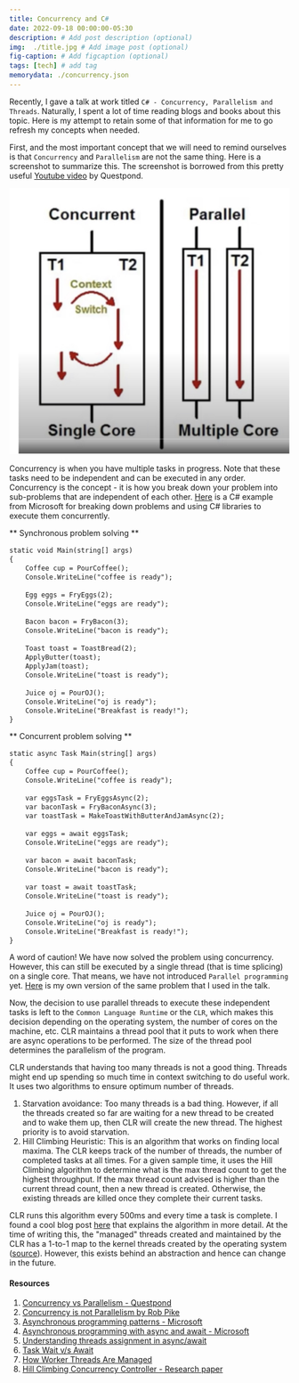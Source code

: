 ```yaml
---
title: Concurrency and C#
date: 2022-09-18 00:00:00-05:30
description: # Add post description (optional)
img:  ./title.jpg # Add image post (optional)
fig-caption: # Add figcaption (optional)
tags: [tech] # add tag
memorydata: ./concurrency.json
---
```


Recently, I gave a talk at work titled `C# - Concurrency, Parallelism and Threads`. Naturally, I spent a lot of time reading blogs and books about this topic. Here is my attempt to retain some of that information for me to go refresh my concepts when needed.

First, and the most important concept that we will need to remind ourselves is that `Concurrency` and `Parallelism` are not the same thing. Here is a screenshot to summarize this. The screenshot is borrowed from this pretty useful [Youtube video](https://www.youtube.com/watch?v=8Je1W82vwYM) by Questpond.

![Concurrency Vs Parallelism](./concurrencyvsparallelism.jpg)

Concurrency is when you have multiple tasks in progress. Note that these tasks need to be independent and can be executed in any order. Concurrency is the concept - it is how you break down your problem into sub-problems that are independent of each other. [Here](https://learn.microsoft.com/en-us/dotnet/csharp/programming-guide/concepts/async/) is a C# example from Microsoft for breaking down problems and using C# libraries to execute them concurrently. 

** Synchronous problem solving **

```
static void Main(string[] args)
{
    Coffee cup = PourCoffee();
    Console.WriteLine("coffee is ready");

    Egg eggs = FryEggs(2);
    Console.WriteLine("eggs are ready");

    Bacon bacon = FryBacon(3);
    Console.WriteLine("bacon is ready");

    Toast toast = ToastBread(2);
    ApplyButter(toast);
    ApplyJam(toast);
    Console.WriteLine("toast is ready");

    Juice oj = PourOJ();
    Console.WriteLine("oj is ready");
    Console.WriteLine("Breakfast is ready!");
}

```

** Concurrent problem solving **

```
static async Task Main(string[] args)
{
    Coffee cup = PourCoffee();
    Console.WriteLine("coffee is ready");

    var eggsTask = FryEggsAsync(2);
    var baconTask = FryBaconAsync(3);
    var toastTask = MakeToastWithButterAndJamAsync(2);

    var eggs = await eggsTask;
    Console.WriteLine("eggs are ready");

    var bacon = await baconTask;
    Console.WriteLine("bacon is ready");

    var toast = await toastTask;
    Console.WriteLine("toast is ready");

    Juice oj = PourOJ();
    Console.WriteLine("oj is ready");
    Console.WriteLine("Breakfast is ready!");
}
```

A word of caution! We have now solved the problem using concurrency. However, this can still be executed by a single thread (that is time splicing) on a single core. That means, we have not introduced `Parallel programming` yet. [Here](https://github.com/joshi-aparna/asp_thread_demo/blob/master/ThreadDemo/AsyncDemo.cs) is my own version of the same problem that I used in the talk.

Now, the decision to use parallel threads to execute these independent tasks is left to the `Common Language Runtime` or the `CLR`, which makes this decision depending on the operating system, the number of cores on the machine, etc. CLR maintains a thread pool that it puts to work when there are async operations to be performed. The size of the thread pool determines the parallelism of the program.

CLR understands that having too many threads is not a good thing. Threads might end up spending so much time in context switching to do useful work. It uses two algorithms to ensure optimum number of threads.
1. Starvation avoidance: Too many threads is a bad thing. However, if all the threads created so far are waiting for a new thread to be created and to wake them up, then CLR will create the new thread. The highest priority is to avoid starvation.
2. Hill Climbing Heuristic: This is an algorithm that works on finding local maxima. The CLR keeps track of the number of threads, the number of completed tasks at all times. For a given sample time, it uses the Hill Climbing algorithm to determine what is the max thread count to get the highest throughput. If the max thread count advised is higher than the current thread count, then a new thread is created. Otherwise, the existing threads are killed once they complete their current tasks.

CLR runs this algorithm every 500ms and every time a task is complete. I found a cool blog post [here](https://mattwarren.org/2017/04/13/The-CLR-Thread-Pool-Thread-Injection-Algorithm/) that explains the algorithm in more detail. At the time of writing this, the "managed" threads created and maintained by the CLR has a 1-to-1 map to the kernel threads created by the operating system ([source](https://github.com/dotnet/runtime/blob/main/docs/design/coreclr/botr/intro-to-clr.md#threading)). However, this exists behind an abstraction and hence can change in the future.

#### Resources
1. [Concurrency vs Parallelism - Questpond](https://www.youtube.com/watch?v=8Je1W82vwYM)
2. [Concurrency is not Parallelism by Rob Pike](https://www.youtube.com/watch?v=oV9rvDllKEg)
3. [Asynchronous programming patterns - Microsoft](https://learn.microsoft.com/en-us/dotnet/standard/asynchronous-programming-patterns/)
4. [Asynchronous programming with async and await - Microsoft](https://learn.microsoft.com/en-us/dotnet/csharp/programming-guide/concepts/async/)
5. [Understanding threads assignment in async/await](https://stackoverflow.com/a/33829420/3773974)
6. [Task Wait v/s Await](https://olegignat.com/task-wait-or-await-task/)
7. [How Worker Threads Are Managed](https://learning.oreilly.com/library/view/clr-via-c/9780735668737/ch27.html#how_worker_threads_are_managed)
8. [Hill Climbing Concurrency Controller - Research paper](https://www.researchgate.net/publication/228977836_Optimizing_concurrency_levels_in_the_net_threadpool_A_case_study_of_controller_design_and_implementation)


